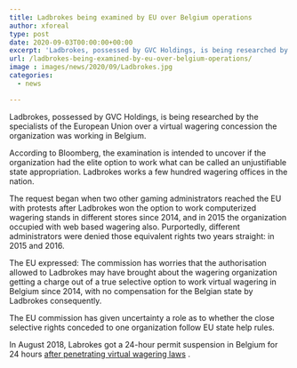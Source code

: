 ```yaml
---
title: Ladbrokes being examined by EU over Belgium operations
author: xforeal 
type: post
date: 2020-09-03T00:00:00+00:00
excerpt: 'Ladbrokes, possessed by GVC Holdings, is being researched by the specialists of the European Union over a virtual wagering concession the organization was working in Belgium '
url: /ladbrokes-being-examined-by-eu-over-belgium-operations/
image : images/news/2020/09/Ladbrokes.jpg
categories:
  - news

---
```

Ladbrokes, possessed by GVC Holdings, is being researched by the specialists of the European Union over a virtual wagering concession the organization was working in Belgium. 

According to Bloomberg, the examination is intended to uncover if the organization had the elite option to work what can be called an unjustifiable state appropriation. Ladbrokes works a few hundred wagering offices in the nation. 

The request began when two other gaming administrators reached the EU with protests after Ladbrokes won the option to work computerized wagering stands in different stores since 2014, and in 2015 the organization occupied with web based wagering also. Purportedly, different administrators were denied those equivalent rights two years straight: in 2015 and 2016. 

The EU expressed: The commission has worries that the authorisation allowed to Ladbrokes may have brought about the wagering organization getting a charge out of a true selective option to work virtual wagering in Belgium since 2014, with no compensation for the Belgian state by Ladbrokes consequently. 

The EU commission has given uncertainty a role as to whether the close selective rights conceded to one organization follow EU state help rules. 

In August 2018, Labrokes got a 24-hour permit suspension in Belgium for 24 hours [after penetrating virtual wagering laws][1] .

 [1]: #